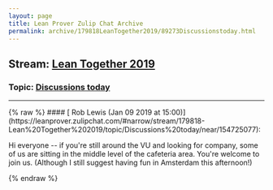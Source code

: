 ```yaml
---
layout: page
title: Lean Prover Zulip Chat Archive 
permalink: archive/179818LeanTogether2019/89273Discussionstoday.html
---
```


## Stream: [Lean Together 2019](https://leanprover-community.github.io/archive/179818LeanTogether2019/index.html)
### Topic: [Discussions today](https://leanprover-community.github.io/archive/179818LeanTogether2019/89273Discussionstoday.html)

---

<base href="https://leanprover.zulipchat.com">
{% raw %}
#### [ Rob Lewis (Jan 09 2019 at 15:00)](https://leanprover.zulipchat.com/#narrow/stream/179818-Lean%20Together%202019/topic/Discussions%20today/near/154725077):
<p>Hi everyone -- if you're still around the VU and looking for company, some of us are sitting in the middle level of the cafeteria area. You're welcome to join us. (Although I still suggest having fun in Amsterdam this afternoon!)</p>


{% endraw %}

